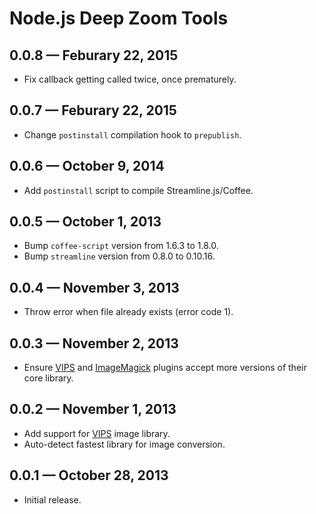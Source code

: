 # Node.js Deep Zoom Tools

## 0.0.8 — Feburary 22, 2015

-   Fix callback getting called twice, once prematurely.

## 0.0.7 — Feburary 22, 2015

-   Change `postinstall` compilation hook to `prepublish`.

## 0.0.6 — October 9, 2014

-   Add `postinstall` script to compile Streamline.js/Coffee.

## 0.0.5 — October 1, 2013

-   Bump `coffee-script` version from 1.6.3 to 1.8.0.
-   Bump `streamline` version from 0.8.0 to 0.10.16.

## 0.0.4 — November 3, 2013

-   Throw error when file already exists (error code 1).

## 0.0.3 — November 2, 2013

-   Ensure [VIPS] and [ImageMagick] plugins accept more versions of their
    core library.

## 0.0.2 — November 1, 2013

-   Add support for [VIPS] image library.
-   Auto-detect fastest library for image conversion.

## 0.0.1 — October 28, 2013

-   Initial release.


[ImageMagick]: http://www.imagemagick.org/script/index.php
[VIPS]: http://www.vips.ecs.soton.ac.uk/index.php?title=Libvips
